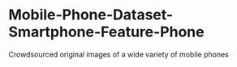 # Mobile-Phone-Dataset-Smartphone-Feature-Phone
Crowdsourced original images of a wide variety of mobile phones
